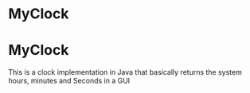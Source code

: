 # MyClock
#   MyClock
 This is a clock implementation in Java that basically returns the system hours, minutes and Seconds in a GUI

